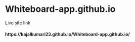 # Whiteboard-app.github.io
Live site link
<h4>https://kajalkumari23.github.io/Whiteboard-app.github.io/</h4>

